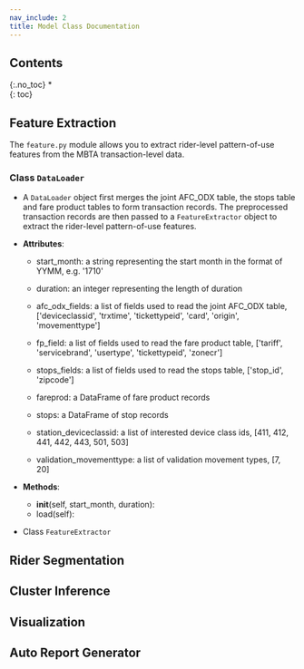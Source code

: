 ```yaml
---
nav_include: 2
title: Model Class Documentation
---
```


## Contents
{:.no_toc}
*  
{: toc}

## Feature Extraction

The ```feature.py``` module allows you to extract rider-level pattern-of-use features from the MBTA transaction-level data.

### Class ```DataLoader```

- A ```DataLoader``` object first merges the joint AFC_ODX table, the stops table and fare product tables to form transaction records. The preprocessed transaction records are then passed to a ```FeatureExtractor``` object to extract the rider-level pattern-of-use features.

- **Attributes**:
  - start_month: a string representing the start month in the format of YYMM, e.g. '1710'
  - duration: an integer representing the length of duration
  - afc_odx_fields: a list of fields used to read the joint AFC_ODX table, ['deviceclassid', 'trxtime', 'tickettypeid', 'card', 'origin', 'movementtype']
  - fp_field: a list of fields used to read the fare product table, ['tariff', 'servicebrand', 'usertype', 'tickettypeid', 'zonecr']
  - stops_fields: a list of fields used to read the stops table, ['stop_id', 'zipcode']
  - fareprod: a DataFrame of fare product records

  - stops: a DataFrame of stop records
  - station_deviceclassid: a list of interested device class ids, [411, 412, 441, 442, 443, 501, 503]
  - validation_movementtype: a list of validation movement types, [7, 20]

- **Methods**:
  - __init__(self, start_month, duration):
  - load(self):

- Class ```FeatureExtractor```

## Rider Segmentation

## Cluster Inference

## Visualization

## Auto Report Generator
